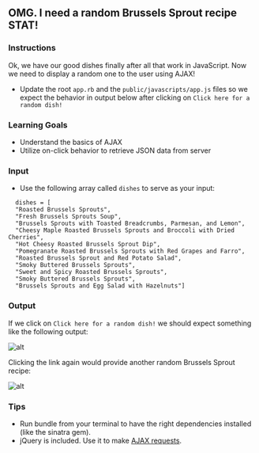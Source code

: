 ## OMG. I need a random Brussels Sprout recipe STAT!

### Instructions

Ok, we have our good dishes finally after all that work in JavaScript. Now we need to display a random one to the user using AJAX!

* Update the root `app.rb` and the `public/javascripts/app.js` files so we expect the behavior in output below after clicking on `Click here for a random dish!`

### Learning Goals
* Understand the basics of AJAX
* Utilize on-click behavior to retrieve JSON data from server

### Input
* Use the following array called `dishes` to serve as your input:

```
  dishes = [
  "Roasted Brussels Sprouts",
  "Fresh Brussels Sprouts Soup",
  "Brussels Sprouts with Toasted Breadcrumbs, Parmesan, and Lemon",
  "Cheesy Maple Roasted Brussels Sprouts and Broccoli with Dried Cherries",
  "Hot Cheesy Roasted Brussels Sprout Dip",
  "Pomegranate Roasted Brussels Sprouts with Red Grapes and Farro",
  "Roasted Brussels Sprout and Red Potato Salad",
  "Smoky Buttered Brussels Sprouts",
  "Sweet and Spicy Roasted Brussels Sprouts",
  "Smoky Buttered Brussels Sprouts",
  "Brussels Sprouts and Egg Salad with Hazelnuts"]
```

### Output

If we click on `Click here for a random dish!` we should expect something like the following output:

![alt](https://s3.amazonaws.com/horizon-production/images/KHtyuZr.png)

Clicking the link again would provide another random Brussels Sprout recipe:

![alt](https://s3.amazonaws.com/horizon-production/images/tr7LGhJ.png)

### Tips
* Run bundle from your terminal to have the right dependencies installed (like the sinatra gem).
* jQuery is included. Use it to make [AJAX requests](http://api.jquery.com/jquery.ajax/).
